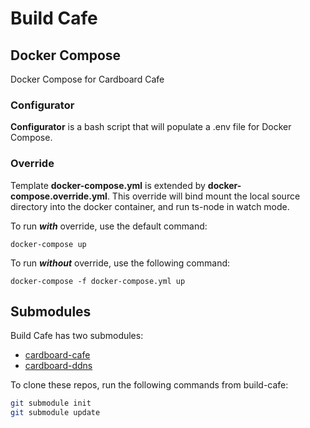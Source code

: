 # Build Cafe

## Docker Compose

Docker Compose for Cardboard Cafe

### Configurator

**Configurator** is a bash script that will populate a .env file
for Docker Compose.

### Override

Template **docker-compose.yml** is extended by **docker-compose.override.yml**. This override will bind mount the local source directory into the docker container, and run ts-node in watch mode.

To run ***with*** override, use the default command:

```docker-compose up```

To run ***without*** override, use the following command:

```docker-compose -f docker-compose.yml up```

## Submodules

Build Cafe has two submodules:

- [cardboard-cafe](https://github.com/peter-job/cardboard-cafe)
- [cardboard-ddns](https://github.com/peter-job/cardboard-ddns)

To clone these repos, run the following commands from build-cafe:

```sh
git submodule init
git submodule update
```
